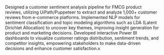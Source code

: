 
Designed a customer sentiment analysis pipeline for FMCG product reviews, utilizing UiPath/Puppeteer to extract and analyze 1,000+ customer reviews from e-commerce platforms.
Implemented NLP models for sentiment classification and topic modeling algorithms such as LDA (Latent Dirichlet Allocation) to uncover key themes, improving insight generation for product and marketing decisions.
Developed interactive Power BI dashboards to visualize customer ratings distribution, sentiment trends, and competitor insights, empowering stakeholders to make data-driven decisions and enhance customer satisfaction.x
